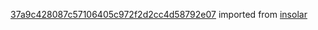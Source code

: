 [37a9c428087c57106405c972f2d2cc4d58792e07](https://github.com/insolar/insolar/commit/37a9c428087c57106405c972f2d2cc4d58792e07) imported from [insolar](https://github.com/insolar/insolar)
